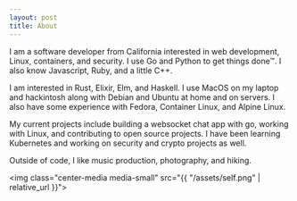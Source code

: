 ```yaml
---
layout: post
title: About
---
```


I am a software developer from California interested in web development, Linux, containers, and security. I use Go and Python to get things done™. I also know Javascript, Ruby, and a little C++.

I am interested in Rust, Elixir, Elm, and Haskell. I use MacOS on my laptop and hackintosh along with Debian and Ubuntu at home and on servers. I also have some experience with Fedora, Container Linux, and Alpine Linux.

My current projects include building a websocket chat app with go, working with Linux, and contributing to open source projects. I have been learning Kubernetes and working on security and crypto projects as well.

Outside of code, I like music production, photography, and hiking.

<img class="center-media media-small" src="{{ "/assets/self.png" | relative_url
}}">
